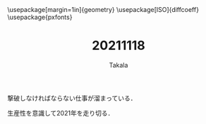﻿---
title: 20211118
yesterday: 20211117
tomorrow: 20211119
days: 692
author: Takala
header-includes:
  - \usepackage[margin=1in]{geometry}
  - \usepackage[ISO]{diffcoeff}
  - \usepackage{pxfonts}
---



撃破しなければならない仕事が溜まっている．


生産性を意識して2021年を走り切る．

